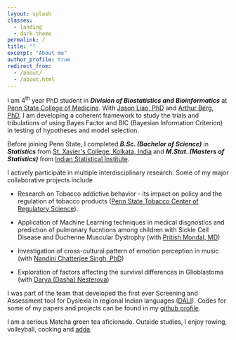 ```yaml
---
layout: splash
classes:
  - landing
  - dark-theme
permalink: /
title: ""
excerpt: "About me"
author_profile: true
redirect_from: 
  - /about/
  - /about.html
---
```


<span style="text-align: justify">I am 4<sup>th</sup> year PhD student in **_Division of Biostatistics and Bioinformatics_** at <span style ="color:blue">[Penn State College of Medicine](https://med.psu.edu/)</span>. With <span style ="color:purple">[Jason Liao, PhD](https://sites.google.com/site/jiangangliao/)</span> and <span style ="color:purple">[Arthur Berg, PhD](http://www.personal.psu.edu/asb17/Homepage/Welcome.html)</span>, I am developing a coherent framework to study the trials and tribulations
 of using Bayes Factor and BIC (Bayesian Information Criterion) in testing of hypotheses and model selection.</span> 
 
<span style="text-align: justify"> Before joining Penn State, I completed **_B.Sc. (Bachelor of Science)_** in **_Statistics_** from <span style ="color:blue">[St. Xavier's College, Kolkata, India](http://www.sxccal.edu/)</span> and **_M.Stat. (Masters of Statistics)_** from <span style ="color:blue">[Indian Statistical Institute](https://www.isical.ac.in/)</span>.</span>

I actively participate in multiple interdisciplinary research. Some of my major collaborative projects include

* Research on Tobacco addictive behavior - its impact on policy and the regulation of tobacco products (<span style ="color:blue">[Penn State Tobacco Center of Regulatory Science](https://sites.psu.edu/tcors/)</span>).

* <span style="text-align: justify">Application of Machine Learning techniques in medical disgnostics and prediction of pulmonary fucntions among children with Sickle Cell Disease and Duchenne Muscular Dystrophy (with <span style ="color:purple">[Pritish Mondal, MD](https://childrens.pennstatehealth.org/display-provider/-/provider/1923/pritish-mondal-md)</span>)</span>

* Investigation of cross-cultural pattern of emotion perception in music (with <span style ="color:purple">[Nandini Chatterjee Singh, PhD](http://nandinisingh.wixsite.com/labweb)</span>)

* Exploration of factors affecting the survival differences in Glioblastoma (with <span style ="color:purple">[Darya (Dasha) Nesterova](https://www.linkedin.com/in/darya-dasha-nesterova-a11876b3/)</span>)

<span style="text-align: justify">I was part of the team that developed the first ever Screening and Assessment tool for Dyslexia in regional Indian languages (<span style ="color:blue">[DALI](http://14.139.62.22/DALI/index.php)</span>). Codes for some of my papers and projects can be found in my <span style ="color:blue">[github profile](https://github.com/vishalmidya)</span>.</span> 

<span style="text-align: justify">I am a serious Matcha green tea aficionado. Outside studies, I enjoy rowing, volleyball, cooking and <span style ="color:blue">[adda](https://en.wikipedia.org/wiki/Adda_(South_Asian)</span>).</span>
